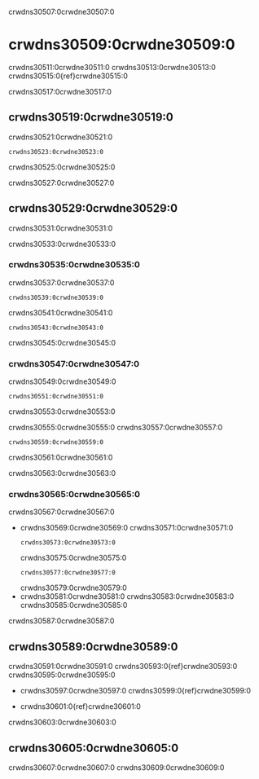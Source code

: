 crwdns30507:0crwdne30507:0
# crwdns30509:0crwdne30509:0

crwdns30511:0crwdne30511:0 crwdns30513:0crwdne30513:0 crwdns30515:0{ref}crwdne30515:0

crwdns30517:0crwdne30517:0
## crwdns30519:0crwdne30519:0

crwdns30521:0crwdne30521:0

```
crwdns30523:0crwdne30523:0
```

crwdns30525:0crwdne30525:0

crwdns30527:0crwdne30527:0
## crwdns30529:0crwdne30529:0

crwdns30531:0crwdne30531:0

crwdns30533:0crwdne30533:0
### crwdns30535:0crwdne30535:0

crwdns30537:0crwdne30537:0

```
crwdns30539:0crwdne30539:0
```

crwdns30541:0crwdne30541:0

```
crwdns30543:0crwdne30543:0
```
crwdns30545:0crwdne30545:0
### crwdns30547:0crwdne30547:0

crwdns30549:0crwdne30549:0

```
crwdns30551:0crwdne30551:0
```

crwdns30553:0crwdne30553:0

crwdns30555:0crwdne30555:0 crwdns30557:0crwdne30557:0

```
crwdns30559:0crwdne30559:0
```

crwdns30561:0crwdne30561:0

crwdns30563:0crwdne30563:0
### crwdns30565:0crwdne30565:0

crwdns30567:0crwdne30567:0

- crwdns30569:0crwdne30569:0 crwdns30571:0crwdne30571:0
  ```
  crwdns30573:0crwdne30573:0
  ```
  crwdns30575:0crwdne30575:0
  ```
  crwdns30577:0crwdne30577:0
  ```
  crwdns30579:0crwdne30579:0
- crwdns30581:0crwdne30581:0 crwdns30583:0crwdne30583:0 crwdns30585:0crwdne30585:0

crwdns30587:0crwdne30587:0
## crwdns30589:0crwdne30589:0

crwdns30591:0crwdne30591:0 crwdns30593:0{ref}crwdne30593:0 crwdns30595:0crwdne30595:0

- crwdns30597:0crwdne30597:0 crwdns30599:0{ref}crwdne30599:0

- crwdns30601:0{ref}crwdne30601:0

crwdns30603:0crwdne30603:0
## crwdns30605:0crwdne30605:0

crwdns30607:0crwdne30607:0 crwdns30609:0crwdne30609:0
